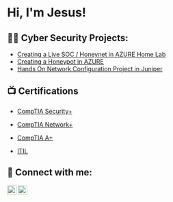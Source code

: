 <h1>Hi, I'm Jesus! </h1>

<h2>👨‍💻 Cyber Security Projects:</h2>

  - [Creating a Live SOC / Honeynet in AZURE Home Lab](https://github.com/jesusrobles101/Cloud-SOC)
  - [Creating a Honeypot in AZURE](https://github.com/jesusrobles101/Creating-a-Honeypot-in-Azure)
  - [Hands On Network Configuration Project in Juniper](https://github.com/jesusrobles101/Hands-On-Network-Configuration-Project-in-Juniper)

<h2>📺 Certifications</h2>

- [CompTIA Security+](https://imgur.com/a/JS5wVbk)

- [CompTIA Network+](https://imgur.com/a/AnuKSHp)
  
- [CompTIA A+](https://imgur.com/a/HORbNhp)
  
- [ITIL](https://imgur.com/a/aJRHjge)

<h2> 🤳 Connect with me:</h2>

[<img align="left" alt="9_Jrobles | Twitter/X" width="22px" src="https://cdn.jsdelivr.net/npm/simple-icons@v3/icons/twitter.svg" />][twitter/X]
[<img align="left" alt="jesusrobles101 | LinkedIn" width="22px" src="https://cdn.jsdelivr.net/npm/simple-icons@v3/icons/linkedin.svg" />][linkedin]

[twitter/X]: https://x.com/9_Jrobles
[linkedin]: https://www.linkedin.com/in/jesus-robles101/

